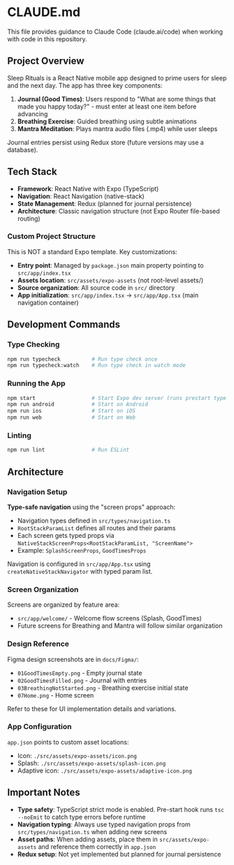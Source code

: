 # CLAUDE.md

This file provides guidance to Claude Code (claude.ai/code) when working with code in this repository.

## Project Overview

Sleep Rituals is a React Native mobile app designed to prime users for sleep and the next day. The app has three key components:

1. **Journal (Good Times)**: Users respond to "What are some things that made you happy today?" - must enter at least one item before advancing
2. **Breathing Exercise**: Guided breathing using subtle animations
3. **Mantra Meditation**: Plays mantra audio files (.mp4) while user sleeps

Journal entries persist using Redux store (future versions may use a database).

## Tech Stack

- **Framework**: React Native with Expo (TypeScript)
- **Navigation**: React Navigation (native-stack)
- **State Management**: Redux (planned for journal persistence)
- **Architecture**: Classic navigation structure (not Expo Router file-based routing)

### Custom Project Structure

This is NOT a standard Expo template. Key customizations:

- **Entry point**: Managed by `package.json` main property pointing to `src/app/index.tsx`
- **Assets location**: `src/assets/expo-assets` (not root-level assets/)
- **Source organization**: All source code in `src/` directory
- **App initialization**: `src/app/index.tsx` → `src/app/App.tsx` (main navigation container)

## Development Commands

### Type Checking
```bash
npm run typecheck          # Run type check once
npm run typecheck:watch    # Run type check in watch mode
```

### Running the App
```bash
npm start                  # Start Expo dev server (runs prestart type check)
npm run android            # Start on Android
npm run ios                # Start on iOS
npm run web                # Start on Web
```

### Linting
```bash
npm run lint               # Run ESLint
```

## Architecture

### Navigation Setup

**Type-safe navigation** using the "screen props" approach:

- Navigation types defined in `src/types/navigation.ts`
- `RootStackParamList` defines all routes and their params
- Each screen gets typed props via `NativeStackScreenProps<RootStackParamList, "ScreenName">`
- Example: `SplashScreenProps`, `GoodTimesProps`

Navigation is configured in `src/app/App.tsx` using `createNativeStackNavigator` with typed param list.

### Screen Organization

Screens are organized by feature area:
- `src/app/welcome/` - Welcome flow screens (Splash, GoodTimes)
- Future screens for Breathing and Mantra will follow similar organization

### Design Reference

Figma design screenshots are in `docs/Figma/`:
- `01GoodTimesEmpty.png` - Empty journal state
- `02GoodTimesFilled.png` - Journal with entries
- `03BreathingNotStarted.png` - Breathing exercise initial state
- `07Home.png` - Home screen

Refer to these for UI implementation details and variations.

### App Configuration

`app.json` points to custom asset locations:
- Icon: `./src/assets/expo-assets/icon.png`
- Splash: `./src/assets/expo-assets/splash-icon.png`
- Adaptive icon: `./src/assets/expo-assets/adaptive-icon.png`

## Important Notes

- **Type safety**: TypeScript strict mode is enabled. Pre-start hook runs `tsc --noEmit` to catch type errors before runtime
- **Navigation typing**: Always use typed navigation props from `src/types/navigation.ts` when adding new screens
- **Asset paths**: When adding assets, place them in `src/assets/expo-assets` and reference them correctly in `app.json`
- **Redux setup**: Not yet implemented but planned for journal persistence
